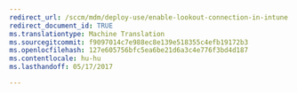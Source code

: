 ```yaml
---
redirect_url: /sccm/mdm/deploy-use/enable-lookout-connection-in-intune
redirect_document_id: TRUE
ms.translationtype: Machine Translation
ms.sourcegitcommit: f9097014c7e988ec8e139e518355c4efb19172b3
ms.openlocfilehash: 127e605756bfc5ea6be21d6a3c4e776f3bd4d187
ms.contentlocale: hu-hu
ms.lasthandoff: 05/17/2017

---
```


